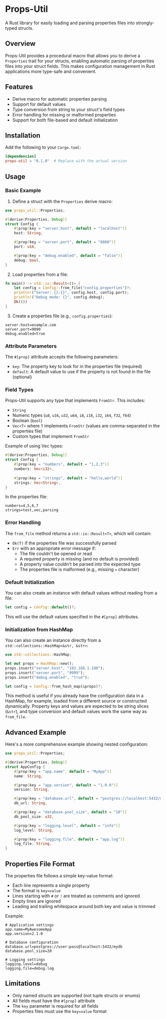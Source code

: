# Props-Util

A Rust library for easily loading and parsing properties files into strongly-typed structs.

## Overview

Props-Util provides a procedural macro that allows you to derive a `Properties` trait for your structs, enabling automatic parsing of properties files into your struct fields. This makes configuration management in Rust applications more type-safe and convenient.

## Features

- Derive macro for automatic properties parsing
- Support for default values
- Type conversion from string to your struct's field types
- Error handling for missing or malformed properties
- Support for both file-based and default initialization

## Installation

Add the following to your `Cargo.toml`:

```toml
[dependencies]
props-util = "0.1.0"  # Replace with the actual version
```

## Usage

### Basic Example

1. Define a struct with the `Properties` derive macro:

```rust
use props_util::Properties;

#[derive(Properties, Debug)]
struct Config {
    #[prop(key = "server.host", default = "localhost")]
    host: String,

    #[prop(key = "server.port", default = "8080")]
    port: u16,

    #[prop(key = "debug.enabled", default = "false")]
    debug: bool,
}
```

2. Load properties from a file:

```rust
fn main() -> std::io::Result<()> {
    let config = Config::from_file("config.properties")?;
    println!("Server: {}:{}", config.host, config.port);
    println!("Debug mode: {}", config.debug);
    Ok(())
}
```

3. Create a properties file (e.g., `config.properties`):

```properties
server.host=example.com
server.port=9090
debug.enabled=true
```

### Attribute Parameters

The `#[prop]` attribute accepts the following parameters:

- `key`: The property key to look for in the properties file (required)
- `default`: A default value to use if the property is not found in the file (optional)

### Field Types

Props-Util supports any type that implements `FromStr`. This includes:

- `String`
- Numeric types (`u8`, `u16`, `u32`, `u64`, `i8`, `i16`, `i32`, `i64`, `f32`, `f64`)
- Boolean (`bool`)
- `Vec<T>` where `T` implements `FromStr` (values are comma-separated in the properties file)
- Custom types that implement `FromStr`

Example of using Vec types:

```rust
#[derive(Properties, Debug)]
struct Config {
    #[prop(key = "numbers", default = "1,2,3")]
    numbers: Vec<i32>,
    
    #[prop(key = "strings", default = "hello,world")]
    strings: Vec<String>,
}
```

In the properties file:
```properties
numbers=4,5,6,7
strings=test,vec,parsing
```

### Error Handling

The `from_file` method returns a `std::io::Result<T>`, which will contain:

- `Ok(T)` if the properties file was successfully parsed
- `Err` with an appropriate error message if:
  - The file couldn't be opened or read
  - A required property is missing (and no default is provided)
  - A property value couldn't be parsed into the expected type
  - The properties file is malformed (e.g., missing `=` character)

### Default Initialization

You can also create an instance with default values without reading from a file:

```rust
let config = Config::default()?;
```

This will use the default values specified in the `#[prop]` attributes.

### Initialization from HashMap

You can also create an instance directly from a `std::collections::HashMap<&str, &str>`:

```rust
use std::collections::HashMap;

let mut props = HashMap::new();
props.insert("server.host", "192.168.1.100");
props.insert("server.port", "9999");
props.insert("debug.enabled", "true");

let config = Config::from_hash_map(&props)?;
```

This method is useful if you already have the configuration data in a HashMap, for example, loaded from a different source or constructed dynamically. Property keys and values are expected to be string slices (`&str`), and type conversion and default values work the same way as `from_file`.

## Advanced Example

Here's a more comprehensive example showing nested configuration:

```rust
use props_util::Properties;

#[derive(Properties, Debug)]
struct AppConfig {
    #[prop(key = "app.name", default = "MyApp")]
    name: String,

    #[prop(key = "app.version", default = "1.0.0")]
    version: String,

    #[prop(key = "database.url", default = "postgres://localhost:5432/mydb")]
    db_url: String,

    #[prop(key = "database.pool_size", default = "10")]
    db_pool_size: u32,

    #[prop(key = "logging.level", default = "info")]
    log_level: String,

    #[prop(key = "logging.file", default = "app.log")]
    log_file: String,
}
```

## Properties File Format

The properties file follows a simple key-value format:

- Each line represents a single property
- The format is `key=value`
- Lines starting with `#` or `!` are treated as comments and ignored
- Empty lines are ignored
- Leading and trailing whitespace around both key and value is trimmed

Example:

```properties
# Application settings
app.name=MyAwesomeApp
app.version=2.1.0

# Database configuration
database.url=postgres://user:pass@localhost:5432/mydb
database.pool_size=20

# Logging settings
logging.level=debug
logging.file=debug.log
```

## Limitations

- Only named structs are supported (not tuple structs or enums)
- All fields must have the `#[prop]` attribute
- The `key` parameter is required for all fields
- Properties files must use the `key=value` format

